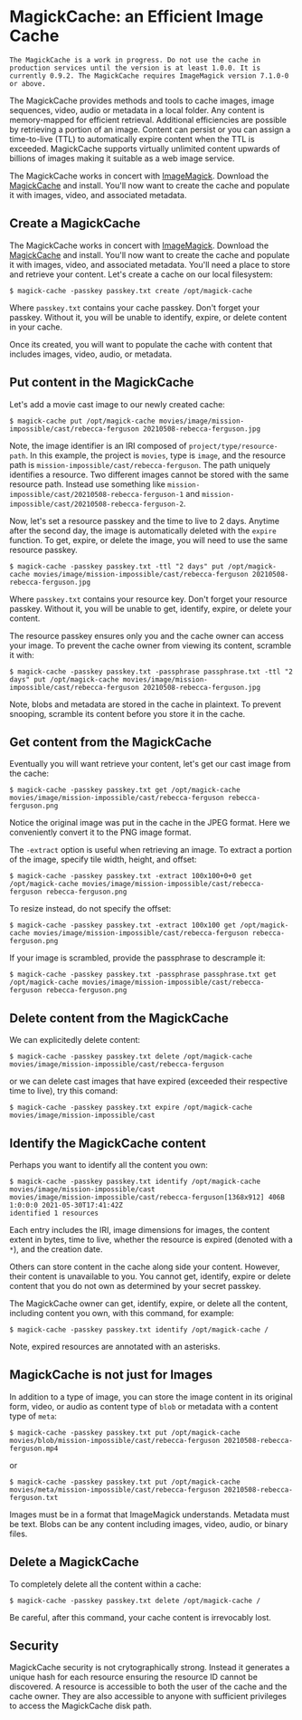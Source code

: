 # MagickCache: an Efficient Image Cache

`The MagickCache is a work in progress. Do not use the cache in production services until the version is at least 1.0.0. It is currently 0.9.2. The MagickCache requires ImageMagick version 7.1.0-0 or above.`

The MagickCache provides methods and tools to cache images, image sequences,
video, audio or metadata in a local folder. Any content is memory-mapped for
efficient retrieval.  Additional efficiencies are possible by retrieving a
portion of an image.  Content can persist or you can assign a time-to-live
(TTL) to automatically expire content when the TTL is exceeded. MagickCache
supports virtually unlimited content upwards of billions of images making it
suitable as a web image service.

The MagickCache works in concert with [ImageMagick](https://imagemagick.org). Download the [MagickCache](https://github.com/ImageMagick/MagickCache) and install. You'll now want to create the cache and populate it with images, video, and associated metadata.

## Create a MagickCache
The MagickCache works in concert with [ImageMagick](https://imagemagick.org). Download the [MagickCache](https://github.com/ImageMagick/MagickCache) and install. You'll now want to create the cache and populate it with images, video, and associated metadata.
You'll need a place to store and retrieve your content.  Let's create a cache on our local filesystem:

```
$ magick-cache -passkey passkey.txt create /opt/magick-cache
```

Where `passkey.txt` contains your cache passkey. Don't forget your passkey. Without it, you will be unable to identify, expire, or delete content in your cache.

Once its created, you will want to populate the cache with content that includes images, video, audio, or metadata.

## Put content in the MagickCache

Let's add a movie cast image to our newly created cache:</p>

```
$ magick-cache put /opt/magick-cache movies/image/mission-impossible/cast/rebecca-ferguson 20210508-rebecca-ferguson.jpg
```

Note, the image identifier is an IRI composed of `project/type/resource-path`. In this example, the project is `movies`, type is `image`, and the resource path is `mission-impossible/cast/rebecca-ferguson`. The path uniquely identifies a resource. Two different images cannot be stored with the same resource path. Instead use something like `mission-impossible/cast/20210508-rebecca-ferguson-1` and `mission-impossible/cast/20210508-rebecca-ferguson-2`.

Now, let's set a resource passkey and the time to live to 2 days. Anytime after the second day, the image is automatically deleted with the `expire` function. To get, expire, or delete the image, you will need to use the same resource passkey.

```
$ magick-cache -passkey passkey.txt -ttl "2 days" put /opt/magick-cache movies/image/mission-impossible/cast/rebecca-ferguson 20210508-rebecca-ferguson.jpg
```

Where `passkey.txt` contains your resource key. Don't forget your resource passkey. Without it, you will be unable to get, identify, expire, or delete your content.

The resource passkey ensures only you and the cache owner can access your image.  To prevent the cache owner from viewing its content, scramble it with:

```
$ magick-cache -passkey passkey.txt -passphrase passphrase.txt -ttl "2 days" put /opt/magick-cache movies/image/mission-impossible/cast/rebecca-ferguson 20210508-rebecca-ferguson.jpg
```

Note, blobs and metadata are stored in the cache in plaintext. To prevent snooping, scramble its content before you store it in the cache.

## Get content from the MagickCache

Eventually you will want retrieve your content, let's get our cast image from the cache:

```
$ magick-cache -passkey passkey.txt get /opt/magick-cache movies/image/mission-impossible/cast/rebecca-ferguson rebecca-ferguson.png
```

Notice the original image was put in the cache in the JPEG format. Here we conveniently convert it to the PNG image format.

The `-extract` option is useful when retrieving an image.  To extract a portion of the image, specify tile width, height, and offset:

```
$ magick-cache -passkey passkey.txt -extract 100x100+0+0 get /opt/magick-cache movies/image/mission-impossible/cast/rebecca-ferguson rebecca-ferguson.png
```

To resize instead, do not specify the offset:

```
$ magick-cache -passkey passkey.txt -extract 100x100 get /opt/magick-cache movies/image/mission-impossible/cast/rebecca-ferguson rebecca-ferguson.png
```

If your image is scrambled, provide the passphrase to descrample it:

```
$ magick-cache -passkey passkey.txt -passphrase passphrase.txt get /opt/magick-cache movies/image/mission-impossible/cast/rebecca-ferguson rebecca-ferguson.png
```

## Delete content from the MagickCache

We can explicitedly delete content:

```
$ magick-cache -passkey passkey.txt delete /opt/magick-cache movies/image/mission-impossible/cast/rebecca-ferguson 
```

or we can delete cast images that have expired (exceeded their respective time to live), try this comand:

```
$ magick-cache -passkey passkey.txt expire /opt/magick-cache movies/image/mission-impossible/cast
```

## Identify the MagickCache content

Perhaps you want to identify all the content you own:

```
$ magick-cache -passkey passkey.txt identify /opt/magick-cache movies/image/mission-impossible/cast
movies/image/mission-impossible/cast/rebecca-ferguson[1368x912] 406B  1:0:0:0 2021-05-30T17:41:42Z
identified 1 resources
```

Each entry includes the IRI, image dimensions for images, the content extent in bytes, time to live, whether the resource is expired (denoted with a `*`), and the creation date.

Others can store content in the cache along side your content.  However, their content is unavailable to you.  You cannot get, identify, expire or delete content that you do not own as determined by your secret passkey.

The MagickCache owner can get, identify, expire, or delete all the content, including content you own, with this command, for example:

```
$ magick-cache -passkey passkey.txt identify /opt/magick-cache /
```

Note, expired resources are annotated with an asterisks.

## MagickCache is not just for Images

In addition to a type of image, you can store the image content in its original form, video, or audio as content type of `blob` or metadata with a content type of `meta`:

```
$ magick-cache -passkey passkey.txt put /opt/magick-cache movies/blob/mission-impossible/cast/rebecca-ferguson 20210508-rebecca-ferguson.mp4
```

or

```
$ magick-cache -passkey passkey.txt put /opt/magick-cache movies/meta/mission-impossible/cast/rebecca-ferguson 20210508-rebecca-ferguson.txt
```

Images must be in a format that ImageMagick understands.  Metadata must be text.  Blobs can be any content including images, video, audio, or binary files.

## Delete a MagickCache

To completely delete all the content within a cache:

```
$ magick-cache -passkey passkey.txt delete /opt/magick-cache /
```

Be careful, after this command, your cache content is irrevocably lost.

## Security

MagickCache security is not crytographically strong.  Instead it generates a unique hash for each resource ensuring the resource ID cannot be discovered.  A resource is accessible to both the user of the cache and the cache owner.  They are also accessible to anyone with sufficient privileges to access the MagickCache  disk path.

